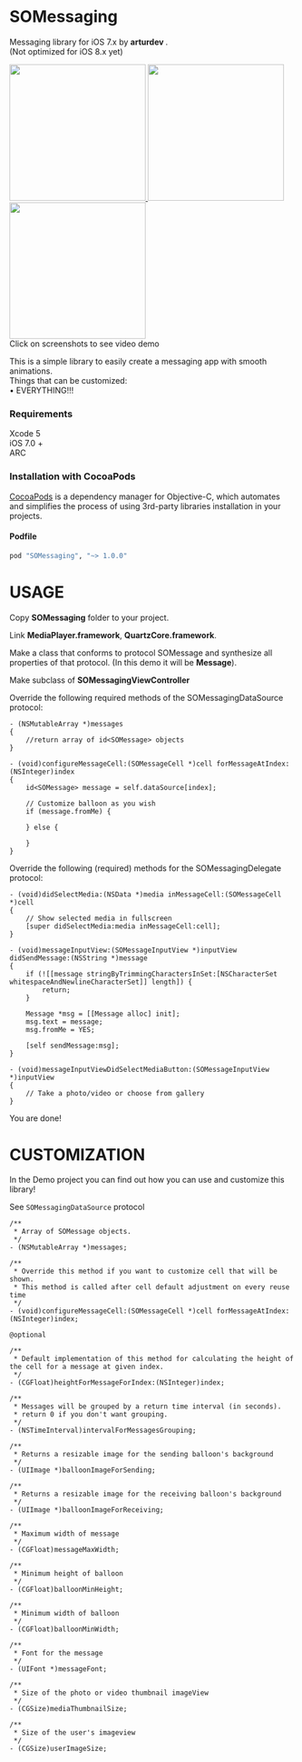 SOMessaging
===========

Messaging library for iOS 7.x by <b> arturdev </b>. <br>
(Not optimized for iOS 8.x yet)

<a href="https://www.youtube.com/watch?v=AIUhyK_a22U">
<img src="https://raw.githubusercontent.com/arturdev/SOMessaging/master/Screenshots/screen1.jpg" width=240>
<img src="https://raw.githubusercontent.com/arturdev/SOMessaging/master/Screenshots/screen2.jpg" width=240>
<img src="https://raw.githubusercontent.com/arturdev/SOMessaging/master/Screenshots/screen3.jpg" width=240>
</a>
<br>Click on screenshots to see video demo
<br>

This is a simple library to easily create a messaging app with smooth animations.<br>
Things that can be customized:<br>
• EVERYTHING!!!

### Requirements
Xcode 5 <br>
iOS 7.0 + <br>
ARC 

### Installation with CocoaPods

[CocoaPods](http://cocoapods.org) is a dependency manager for Objective-C, which automates and simplifies the process of using 3rd-party libraries installation in your projects.

#### Podfile

```ruby
pod "SOMessaging", "~> 1.0.0"
```

USAGE
=====

Copy <b>SOMessaging</b> folder to your project.

Link <b>MediaPlayer.framework</b>, <b>QuartzCore.framework</b>.

Make a class that conforms to protocol SOMessage and synthesize all properties of that protocol. (In this demo it will be <b>Message</b>).

Make subclass of <b>SOMessagingViewController</b>

Override the following required methods of the SOMessagingDataSource protocol:
```ObjC
- (NSMutableArray *)messages
{
    //return array of id<SOMessage> objects
}

- (void)configureMessageCell:(SOMessageCell *)cell forMessageAtIndex:(NSInteger)index
{
    id<SOMessage> message = self.dataSource[index];
    
    // Customize balloon as you wish
    if (message.fromMe) {

    } else {

    }
}
```

Override the following (required) methods for the SOMessagingDelegate protocol:
```ObjC
- (void)didSelectMedia:(NSData *)media inMessageCell:(SOMessageCell *)cell
{
    // Show selected media in fullscreen
    [super didSelectMedia:media inMessageCell:cell];
}

- (void)messageInputView:(SOMessageInputView *)inputView didSendMessage:(NSString *)message
{
    if (![[message stringByTrimmingCharactersInSet:[NSCharacterSet whitespaceAndNewlineCharacterSet]] length]) {
        return;
    }

    Message *msg = [[Message alloc] init];
    msg.text = message;
    msg.fromMe = YES;

    [self sendMessage:msg];
}

- (void)messageInputViewDidSelectMediaButton:(SOMessageInputView *)inputView
{
    // Take a photo/video or choose from gallery
}
```

You are done! 

CUSTOMIZATION
=============

In the Demo project you can find out how you can use and customize this library!

See ```SOMessagingDataSource``` protocol

```ObjC
/**
 * Array of SOMessage objects.
 */
- (NSMutableArray *)messages;

/**
 * Override this method if you want to customize cell that will be shown.
 * This method is called after cell default adjustment on every reuse time
 */
- (void)configureMessageCell:(SOMessageCell *)cell forMessageAtIndex:(NSInteger)index;

@optional

/**
 * Default implementation of this method for calculating the height of the cell for a message at given index.
 */
- (CGFloat)heightForMessageForIndex:(NSInteger)index;

/**
 * Messages will be grouped by a return time interval (in seconds).
 * return 0 if you don't want grouping.
 */
- (NSTimeInterval)intervalForMessagesGrouping;

/**
 * Returns a resizable image for the sending balloon's background
 */
- (UIImage *)balloonImageForSending;

/**
 * Returns a resizable image for the receiving balloon's background
 */
- (UIImage *)balloonImageForReceiving;

/**
 * Maximum width of message
 */
- (CGFloat)messageMaxWidth;

/**
 * Minimum height of balloon
 */
- (CGFloat)balloonMinHeight;

/**
 * Minimum width of balloon
 */
- (CGFloat)balloonMinWidth;

/**
 * Font for the message
 */
- (UIFont *)messageFont;

/**
 * Size of the photo or video thumbnail imageView
 */
- (CGSize)mediaThumbnailSize;

/**
 * Size of the user's imageview
 */
- (CGSize)userImageSize;
```
